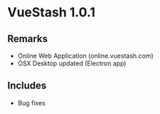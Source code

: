 # VueStash 1.0.1

## Remarks
- Online Web Application (online.vuestash.com)
- OSX Desktop updated (Electron app)

## Includes
- Bug fixes
